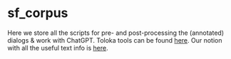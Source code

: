 # sf_corpus
Here we store all the scripts for pre- and post-processing the (annotated) dialogs & work with ChatGPT. Toloka tools can be found [here](https://github.com/deeppavlov/discourse_toloka/tree/feat/full). Our notion with all the useful text info is [here](https://faithful-viburnum-b94.notion.site/Speech-Functions-906c01ea3d63424d8c754713fb43782f).
